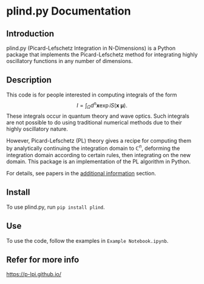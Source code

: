 # plind.py Documentation

## Introduction
plind.py (Picard-Lefschetz Integration in N-Dimensions) is a Python package that implements the Picard-Lefschetz method for integrating highly oscillatory functions in any number of dimensions. 

## Description
This code is for people interested in computing integrals of the form
$$I=\int_\Omega \text{d}^n\mathbf{x}\exp i S(\mathbf{x}\;\mathbf{\mu}).$$ 
These integrals occur in quantum theory and wave optics. 
Such integrals are not possible to do using traditional numerical methods due to their highly oscillatory nature. 

However, Picard-Lefschetz (PL) theory gives a recipe for computing them by analytically continuing the integration domain to $\mathbb{C}^n$, deforming the integration domain according to certain rules, then integrating on the new domain. 
This package is an implementation of the PL algorithm in Python. 

For details, see papers in the [additional information](#additional-information) section. 

## Install
To use plind.py, run `pip install plind`.

## Use
To use the code, follow the examples in `Example Notebook.ipynb`. 

## Refer for more info
https://p-lpi.github.io/




